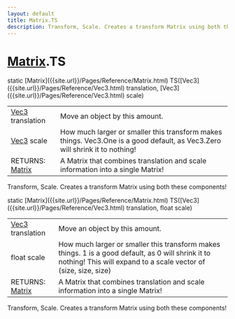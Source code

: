```yaml
---
layout: default
title: Matrix.TS
description: Transform, Scale. Creates a transform Matrix using both these components!
---
```

# [Matrix]({{site.url}}/Pages/Reference/Matrix.html).TS

<div class='signature' markdown='1'>
static [Matrix]({{site.url}}/Pages/Reference/Matrix.html) TS([Vec3]({{site.url}}/Pages/Reference/Vec3.html) translation, [Vec3]({{site.url}}/Pages/Reference/Vec3.html) scale)
</div>

|  |  |
|--|--|
|[Vec3]({{site.url}}/Pages/Reference/Vec3.html) translation|Move an object by this amount.|
|[Vec3]({{site.url}}/Pages/Reference/Vec3.html) scale|How much larger or smaller this transform makes things. Vec3.One is a good             default, as Vec3.Zero will shrink it to nothing!|
|RETURNS: [Matrix]({{site.url}}/Pages/Reference/Matrix.html)|A Matrix that combines translation and scale information into a single Matrix!|

Transform, Scale. Creates a transform Matrix using both these components!
<div class='signature' markdown='1'>
static [Matrix]({{site.url}}/Pages/Reference/Matrix.html) TS([Vec3]({{site.url}}/Pages/Reference/Vec3.html) translation, float scale)
</div>

|  |  |
|--|--|
|[Vec3]({{site.url}}/Pages/Reference/Vec3.html) translation|Move an object by this amount.|
|float scale|How much larger or smaller this transform makes things. 1 is a good             default, as 0 will shrink it to nothing! This will expand to a scale vector of (size, size, size)|
|RETURNS: [Matrix]({{site.url}}/Pages/Reference/Matrix.html)|A Matrix that combines translation and scale information into a single Matrix!|

Transform, Scale. Creates a transform Matrix using both these components!



